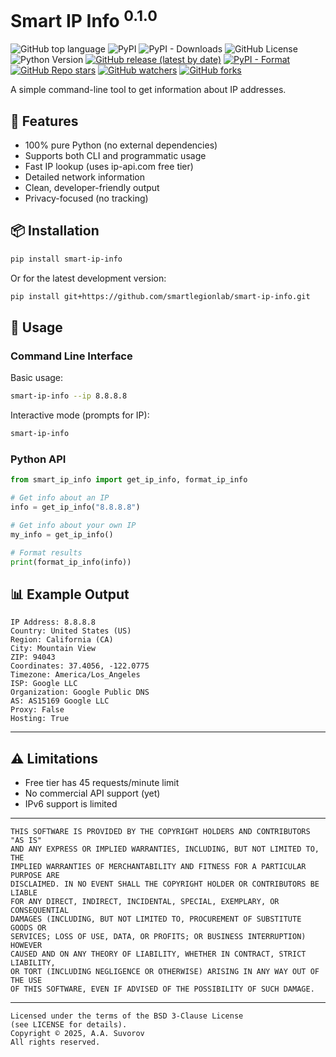 # Smart IP Info <sup>0.1.0</sup>

![GitHub top language](https://img.shields.io/github/languages/top/smartlegionlab/smart-ip-info)
![PyPI](https://img.shields.io/pypi/v/smart-ip-info)
![PyPI - Downloads](https://img.shields.io/pypi/dm/smart-ip-info?label=pypi%20downloads)
![GitHub License](https://img.shields.io/github/license/smartlegionlab/smart-ip-info)
![Python Version](https://img.shields.io/badge/python-3.8%2B-blue)
[![GitHub release (latest by date)](https://img.shields.io/github/v/release/smartlegionlab/smart-ip-info)](https://github.com/smartlegionlab/smart-ip-info/)
[![PyPI - Format](https://img.shields.io/pypi/format/smart-ip-info)](https://pypi.org/project/smart-ip-info)
[![GitHub Repo stars](https://img.shields.io/github/stars/smartlegionlab/smart-ip-info?style=social)](https://github.com/smartlegionlab/smart-ip-info/)
[![GitHub watchers](https://img.shields.io/github/watchers/smartlegionlab/smart-ip-info?style=social)](https://github.com/smartlegionlab/smart-ip-info/)
[![GitHub forks](https://img.shields.io/github/forks/smartlegionlab/smart-ip-info?style=social)](https://github.com/smartlegionlab/smart-ip-info/)

A simple command-line tool to get information about IP addresses.

## 🌟 Features

- 100% pure Python (no external dependencies)
- Supports both CLI and programmatic usage
- Fast IP lookup (uses ip-api.com free tier)
- Detailed network information
- Clean, developer-friendly output
- Privacy-focused (no tracking)

## 📦 Installation

```bash
pip install smart-ip-info
```

Or for the latest development version:

```bash
pip install git+https://github.com/smartlegionlab/smart-ip-info.git
```

## 🚀 Usage

### Command Line Interface

Basic usage:
```bash
smart-ip-info --ip 8.8.8.8
```

Interactive mode (prompts for IP):
```bash
smart-ip-info
```

### Python API

```python
from smart_ip_info import get_ip_info, format_ip_info

# Get info about an IP
info = get_ip_info("8.8.8.8")

# Get info about your own IP
my_info = get_ip_info()

# Format results
print(format_ip_info(info))
```

## 📊 Example Output

```plaintext
IP Address: 8.8.8.8
Country: United States (US)
Region: California (CA)
City: Mountain View
ZIP: 94043
Coordinates: 37.4056, -122.0775
Timezone: America/Los_Angeles
ISP: Google LLC
Organization: Google Public DNS
AS: AS15169 Google LLC
Proxy: False
Hosting: True
```
---

## ⚠️ Limitations

- Free tier has 45 requests/minute limit
- No commercial API support (yet)
- IPv6 support is limited

***

    THIS SOFTWARE IS PROVIDED BY THE COPYRIGHT HOLDERS AND CONTRIBUTORS "AS IS"
    AND ANY EXPRESS OR IMPLIED WARRANTIES, INCLUDING, BUT NOT LIMITED TO, THE
    IMPLIED WARRANTIES OF MERCHANTABILITY AND FITNESS FOR A PARTICULAR PURPOSE ARE
    DISCLAIMED. IN NO EVENT SHALL THE COPYRIGHT HOLDER OR CONTRIBUTORS BE LIABLE
    FOR ANY DIRECT, INDIRECT, INCIDENTAL, SPECIAL, EXEMPLARY, OR CONSEQUENTIAL
    DAMAGES (INCLUDING, BUT NOT LIMITED TO, PROCUREMENT OF SUBSTITUTE GOODS OR
    SERVICES; LOSS OF USE, DATA, OR PROFITS; OR BUSINESS INTERRUPTION) HOWEVER
    CAUSED AND ON ANY THEORY OF LIABILITY, WHETHER IN CONTRACT, STRICT LIABILITY,
    OR TORT (INCLUDING NEGLIGENCE OR OTHERWISE) ARISING IN ANY WAY OUT OF THE USE
    OF THIS SOFTWARE, EVEN IF ADVISED OF THE POSSIBILITY OF SUCH DAMAGE.

***

    Licensed under the terms of the BSD 3-Clause License
    (see LICENSE for details).
    Copyright © 2025, A.A. Suvorov
    All rights reserved.